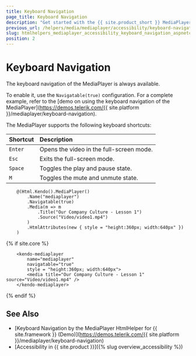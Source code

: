 ```yaml
---
title: Keyboard Navigation
page_title: Keyboard Navigation
description: "Get started with the {{ site.product_short }} MediaPlayer by Telerik UI and learn about the accessibility support it provides through its keyboard navigation functionality."
previous_url: /helpers/media/mediaplayer/accessibility/keyboard-navigation
slug: htmlhelpers_mediaplayer_accessibility_keyboard_navigation_aspnetcore
position: 2
---
```


# Keyboard Navigation

The keyboard navigation of the MediaPlayer is always available.

To enable it, use the `Navigatable(true)` configuration. For a complete example, refer to the [demo on using the keyboard navigation of the MediaPlayer](https://demos.telerik.com/{{ site.platform }}/mediaplayer/keyboard-navigation).

The MediaPlayer supports the following keyboard shortcuts:

|Shortcut |Description
|:---     |:---
|`Enter`  |Opens the video in the full-screen mode.
|`Esc`    |Exits the full-screen mode.
|`Space`  |Toggles the play and pause state.
|`M`      |Toggles the mute and unmute state.

```HtmlHelper
    @(Html.Kendo().MediaPlayer()
        .Name("mediaplayer")
        .Navigatable(true)
        .Media(m => m
            .Title("Our Company Culture - Lesson 1")
            .Source("Video/video1.mp4")
        )
        .HtmlAttributes(new { style = "height:360px; width:640px" })
    )
```
{% if site.core %}
```TagHelper
    <kendo-mediaplayer 
        name="mediaplayer"
        navigatable="true"
        style = "height:360px; width:640px">
        <media title="Our Company Culture - Lesson 1" source="Video/video1.mp4" />
    </kendo-mediaplayer>
```
{% endif %}

## See Also

* [Keyboard Navigation by the MediaPlayer HtmlHelper for {{ site.framework }} (Demo)](https://demos.telerik.com/{{ site.platform }}/mediaplayer/keyboard-navigation)
* [Accessibility in {{ site.product }}]({% slug overview_accessibility %})
